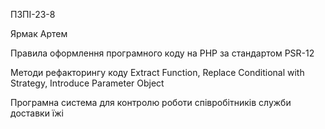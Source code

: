 ПЗПІ-23-8

Ярмак Артем

Правила оформлення програмного коду на PHP за стандартом PSR-12

Методи рефакторингу коду Extract Function, Replace Conditional with Strategy, Introduce Parameter Object

Програмна система для контролю роботи співробітників служби доставки їжі
